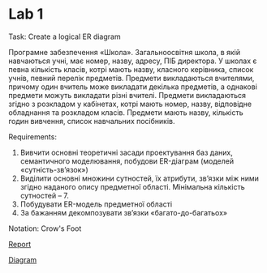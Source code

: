 # Lab 1

Task: Create a logical ER diagram

Програмне забезпечення «Школа». Загальноосвітня школа, в якій навчаються учні, має номер, назву, адресу, ПІБ директора. У школах є певна кількість класів, котрі мають назву, класного керівника, список учнів, певний перелік предметів. Предмети викладаються вчителями, причому один вчитель може викладати декілька предметів, а однакові предмети можуть викладати різні вчителі. Предмети викладаються згідно з розкладом у кабінетах, котрі мають номер, назву, відповідне обладнання та розкладом класів. Предмети мають назву, кількість годин вивчення, список навчальних посібників.

Requirements:

1) Вивчити основні теоретичні засади проектування баз даних, семантичного моделювання, побудови ER-діаграм (моделей «сутність-зв’язок»)
2) Виділити основні множини сутностей, їх атрибути, зв’язки між ними згідно наданого опису предметної області. Мінімальна кількість сутностей – 7.
3) Побудувати ER-модель предметної області
4) За бажанням декомпозувати зв’язки «багато-до-багатьох»

Notation: Crow's Foot

[Report](./report.pdf)

[Diagram](./lab-1-db.drawio)
